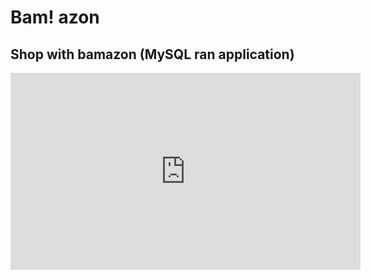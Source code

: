 # Bam! azon
## Shop with bamazon (MySQL ran application)


<iframe width="560" height="315" src="https://www.youtube.com/embed/q0u5uPL33Tg?rel=0" frameborder="0" gesture="media" allow="encrypted-media" allowfullscreen></iframe>


